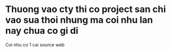 # Thuong vao cty thi co project san chi vao sua thoi nhung ma coi nhu lan nay chua co gi di
Coi nhu co 1 cai source web